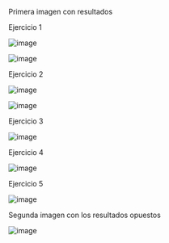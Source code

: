 Primera imagen con resultados

Ejercicio 1

![image](https://github.com/user-attachments/assets/757bb81a-d89d-4ca8-a20b-3f8260ac10c8)

![image](https://github.com/user-attachments/assets/7412dfce-299d-4a4b-a4a2-7eb069a1e924)


Ejercicio 2

![image](https://github.com/user-attachments/assets/3b79fd32-200a-421f-8b0d-7a331c091bc3)

![image](https://github.com/user-attachments/assets/9c44e36b-f25e-429d-a4de-50a86e507c6d)


Ejercicio 3

![image](https://github.com/user-attachments/assets/b11a13f0-728d-441d-919c-b6371af11451)

Ejercicio 4

![image](https://github.com/user-attachments/assets/8eaf77f0-1856-45ae-94dc-65e051fc577f)

Ejercicio 5

![image](https://github.com/user-attachments/assets/aef7887b-fcc1-4620-8660-9d32db8aef6c)




Segunda imagen con los resultados opuestos

![image](https://github.com/user-attachments/assets/bdf9df5b-9bc8-4dc4-86f1-eede25f778e7)
